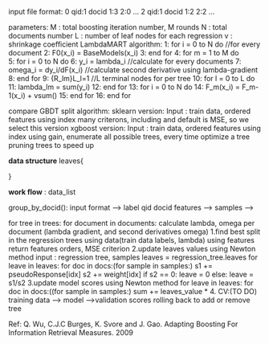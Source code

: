 input file format:
    0 qid:1 docid 1:3 2:0 ... 
    2 qid:1 docid 1:2 2:2 ...  
 
parameters:
    M : total boosting iteration number, M rounds
    N : total documents number
    L : number of leaf nodes for each regression
    v : shrinkage coefficient
LambdaMART algorithm:
1:  for i = 0 to N do           //for every document
2:      F0(x_i) = BaseModels(x_i)
3:  end for
4:  for m = 1 to M do         
5:        for i = 0 to N do
6:          y_i = lambda_i          //calculate for every documents
7:          omega_i = dy_i/dF(x_i)  //calculate second derivative using lambda-gradient
8:      end for
9:      {R_lm}L_l=1                 //L terminal nodes for per tree
10:     for l = 0 to L do
11:         lambda_lm = sum(y_i) 
12:     end for
13:     for i = 0 to N do
14:         F_m(x_i) = F_m-1(x_i) + vsum()
15:     end for
16: end for

compare GBDT split algorithm:
sklearn version:
    Input : train data, ordered features using index
    many criterons, including and default is MSE, so we select this version
xgboost version:
    Input : train data, ordered features using index
    using gain, enumerate all possible trees, every time optimize a tree
    pruning trees to speed up

**data structure** 
leaves{

}


**work flow** :
data_list

group_by_docid():
    input format --> label qid docid features --> samples -->

for tree in trees:
    for document in documents:
        calculate lambda, omega per document
        (lambda gradient, and second derivatives omega)
    1.find best split in the regression trees using data(train data labels, lambda)
    using features return features orders, MSE criterion
    2.update leaves values using Newton method
      input : regression tree, samples 
      leaves = regression_tree.leaves
      for leave in leaves:
        for doc in docs:(for sample in samples:)
           s1 += pseudoResponse[idx]
           s2 += weight[idx]
        if s2 == 0:
            leave = 0
        else:
            leave = s1/s2
    3.update model scores using Newton method
      for leave in leaves:
        for doc in docs:((for sample in samples:)
            sum += leaves_value *
    4. CV:(TO DO)
        training data --> model -->validation scores
        rolling back to add or remove tree
       
Ref:
Q. Wu, C.J.C Burges, K. Svore and J. Gao. Adapting Boosting For Information Retrieval Measures. 2009


